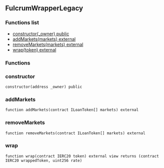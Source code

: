 
## FulcrumWrapperLegacy

### Functions list
- [constructor(_owner) public](#constructor)
- [addMarkets(markets) external](#addmarkets)
- [removeMarkets(markets) external](#removemarkets)
- [wrap(token) external](#wrap)

### Functions
### constructor

```solidity
constructor(address _owner) public
```

### addMarkets

```solidity
function addMarkets(contract ILoanToken[] markets) external
```

### removeMarkets

```solidity
function removeMarkets(contract ILoanToken[] markets) external
```

### wrap

```solidity
function wrap(contract IERC20 token) external view returns (contract IERC20 wrappedToken, uint256 rate)
```

